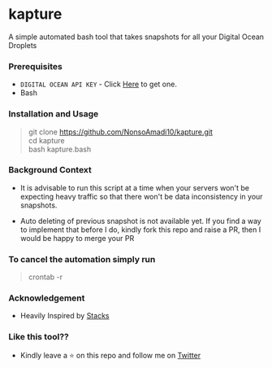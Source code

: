# kapture
A simple automated bash tool that takes snapshots for all your Digital Ocean Droplets


### Prerequisites

- `DIGITAL OCEAN API KEY` - Click [Here](https://cloud.digitalocean.com/account/api/tokens) to get one.
- Bash 


### Installation and Usage 

> git clone https://github.com/NonsoAmadi10/kapture.git \
  cd kapture \
  bash kapture.bash 



### Background Context

- It is advisable to run this script at a time when your servers won't be expecting heavy traffic so that there won't be data inconsistency in your snapshots.

- Auto deleting of previous snapshot is not available yet. If you find a way to implement that before I do, kindly fork this repo and raise a PR, then I would be happy to merge your PR

### To cancel the automation simply run

> crontab -r 

### Acknowledgement
- Heavily Inspired by [Stacks](https://github.com/NonsoAmadi10/stacks)


### Like this tool??

- Kindly leave a ⭐ on this repo and follow me on [Twitter](https://twitter.com/jackhoudini__)

